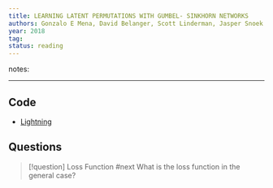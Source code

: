```yaml
---
title: LEARNING LATENT PERMUTATIONS WITH GUMBEL- SINKHORN NETWORKS
authors: Gonzalo E Mena, David Belanger, Scott Linderman, Jasper Snoek
year: 2018
tag: 
status: reading
---
```


notes: 

---






## Code
- [Lightning](https://uvadlc-notebooks.readthedocs.io/en/latest/tutorial_notebooks/DL2/sampling/permutations.html)

## Questions


> [!question] Loss Function #next
> What is the loss function in the general case?

